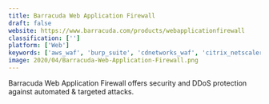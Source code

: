 ```yaml
---
title: Barracuda Web Application Firewall
draft: false 
website: https://www.barracuda.com/products/webapplicationfirewall
classification: ['']
platform: ['Web']
keywords: ['aws_waf', 'burp_suite', 'cdnetworks_waf', 'citrix_netscaler_access_gateway', 'dome9', 'firemon', 'forcepoint_ngfw', 'imperva_cloud_application_security', 'modsecurity', 'sangfor_ngaf_firewall', 'sitelock', 'united_security_providers', 'webtitan_cloud_by_titanhq', 'zenedge', 'zscalar', 'iboss', 'pfsense']
image: 2020/04/Barracuda-Web-Application-Firewall.png
---
```

Barracuda Web Application Firewall offers security and DDoS protection against automated & targeted attacks.